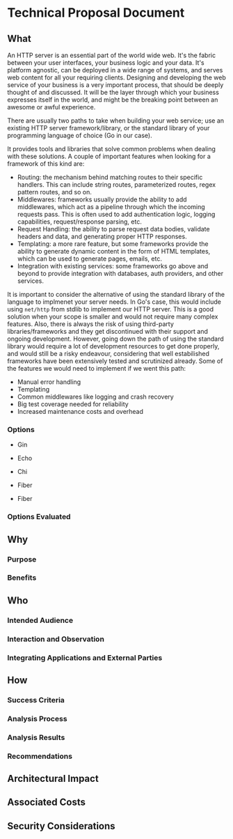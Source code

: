 # Technical Proposal Document

## What

An HTTP server is an essential part of the world wide web. It's the fabric between your user interfaces, your business logic and your data. It's platform agnostic, can be deployed in a wide range of systems, and serves web content for all your requiring clients. Designing and developing the web service of your business is a very important process, that should be deeply thought of and discussed. It will be the layer through which your business expresses itself in the world, and might be the breaking point between an awesome or awful experience.

There are usually two paths to take when building your web service; use an existing HTTP server framework/library, or the standard library of your programming language of choice (Go in our case).

It provides tools and libraries that solve common problems when dealing with these solutions. A couple of important features when looking for a framework of this kind are:

- Routing: the mechanism behind matching routes to their specific handlers. This can include string routes, parameterized routes, regex pattern routes, and so on.
- Middlewares: frameworks usually provide the ability to add middlewares, which act as a pipeline through which the incoming requests pass. This is often used to add authentication logic, logging capabilities, request/response parsing, etc.
- Request Handling: the ability to parse request data bodies, validate headers and data, and generating proper HTTP responses.
- Templating: a more rare feature, but some frameworks provide the ability to generate dynamic content in the form of HTML templates, which can be used to generate pages, emails, etc.
- Integration with existing services: some frameworks go above and beyond to provide integration with databases, auth providers, and other services.

It is important to consider the alternative of using the standard library of the language to implmenet your server needs. In Go's case, this would include using `net/http` from stdlib to implement our HTTP server. This is a good solution when your scope is smaller and would not require many complex features. Also, there is always the risk of using third-party libraries/frameworks and they get discontinued with their support and ongoing development. However, going down the path of using the standard library would require a lot of development resources to get done properly, and would still be a risky endeavour, considering that well estabilished frameworks have been extensively tested and scrutinized already. Some of the features we would need to implement if we went this path:

- Manual error handling
- Templating
- Common middlewares like logging and crash recovery
- Big test coverage needed for reliability
- Increased maintenance costs and overhead



### Options

- Gin
- Echo
- Chi
- Fiber


- Fiber
  


### Options Evaluated


## Why

### Purpose


### Benefits


## Who

### Intended Audience


### Interaction and Observation


### Integrating Applications and External Parties


## How

### Success Criteria



### Analysis Process


### Analysis Results


### Recommendations


## Architectural Impact


## Associated Costs


## Security Considerations

